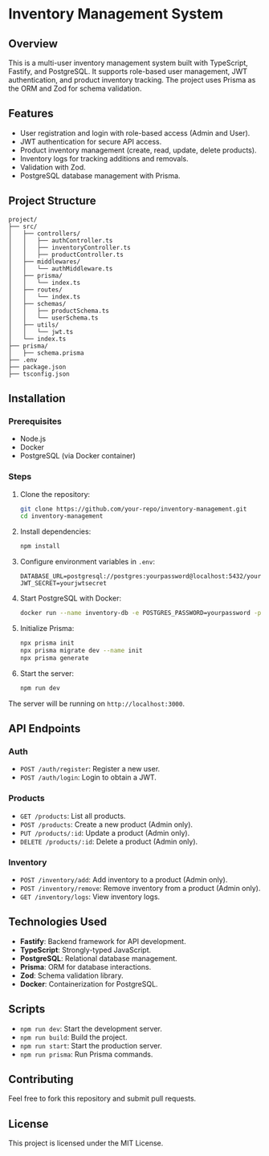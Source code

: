 # Inventory Management System

## Overview
This is a multi-user inventory management system built with TypeScript, Fastify, and PostgreSQL. It supports role-based user management, JWT authentication, and product inventory tracking. The project uses Prisma as the ORM and Zod for schema validation.

## Features
- User registration and login with role-based access (Admin and User).
- JWT authentication for secure API access.
- Product inventory management (create, read, update, delete products).
- Inventory logs for tracking additions and removals.
- Validation with Zod.
- PostgreSQL database management with Prisma.

## Project Structure
```
project/
├── src/
│   ├── controllers/
│   │   ├── authController.ts
│   │   ├── inventoryController.ts
│   │   ├── productController.ts
│   ├── middlewares/
│   │   └── authMiddleware.ts
│   ├── prisma/
│   │   └── index.ts
│   ├── routes/
│   │   └── index.ts
│   ├── schemas/
│   │   ├── productSchema.ts
│   │   └── userSchema.ts
│   ├── utils/
│   │   └── jwt.ts
│   └── index.ts
├── prisma/
│   ├── schema.prisma
├── .env
├── package.json
├── tsconfig.json
```

## Installation

### Prerequisites
- Node.js
- Docker
- PostgreSQL (via Docker container)

### Steps
1. Clone the repository:
   ```bash
   git clone https://github.com/your-repo/inventory-management.git
   cd inventory-management
   ```

2. Install dependencies:
   ```bash
   npm install
   ```

3. Configure environment variables in `.env`:
   ```plaintext
   DATABASE_URL=postgresql://postgres:yourpassword@localhost:5432/yourdatabase
   JWT_SECRET=yourjwtsecret
   ```

4. Start PostgreSQL with Docker:
   ```bash
   docker run --name inventory-db -e POSTGRES_PASSWORD=yourpassword -p 5432:5432 -d postgres
   ```

5. Initialize Prisma:
   ```bash
   npx prisma init
   npx prisma migrate dev --name init
   npx prisma generate
   ```

6. Start the server:
   ```bash
   npm run dev
   ```

The server will be running on `http://localhost:3000`.

## API Endpoints

### Auth
- `POST /auth/register`: Register a new user.
- `POST /auth/login`: Login to obtain a JWT.

### Products
- `GET /products`: List all products.
- `POST /products`: Create a new product (Admin only).
- `PUT /products/:id`: Update a product (Admin only).
- `DELETE /products/:id`: Delete a product (Admin only).

### Inventory
- `POST /inventory/add`: Add inventory to a product (Admin only).
- `POST /inventory/remove`: Remove inventory from a product (Admin only).
- `GET /inventory/logs`: View inventory logs.

## Technologies Used
- **Fastify**: Backend framework for API development.
- **TypeScript**: Strongly-typed JavaScript.
- **PostgreSQL**: Relational database management.
- **Prisma**: ORM for database interactions.
- **Zod**: Schema validation library.
- **Docker**: Containerization for PostgreSQL.

## Scripts
- `npm run dev`: Start the development server.
- `npm run build`: Build the project.
- `npm run start`: Start the production server.
- `npm run prisma`: Run Prisma commands.

## Contributing
Feel free to fork this repository and submit pull requests.

## License
This project is licensed under the MIT License.


